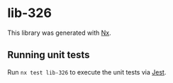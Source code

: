 # lib-326

This library was generated with [Nx](https://nx.dev).

## Running unit tests

Run `nx test lib-326` to execute the unit tests via [Jest](https://jestjs.io).
